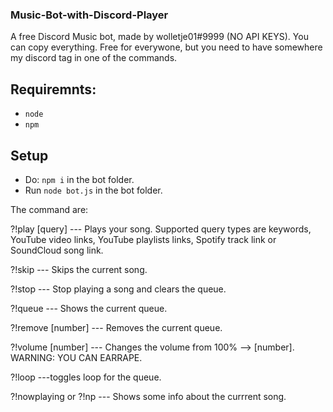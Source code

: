 ### Music-Bot-with-Discord-Player
A free Discord Music bot, made by wolletje01#9999 (NO API KEYS). You can copy everything. Free for everywone, but you need to have somewhere my discord tag in one of the commands.

## Requiremnts:
* `node`
* `npm`

## Setup
* Do: `npm i` in the bot folder.
* Run `node bot.js` in the bot folder.

The command are:

?!play [query] --- Plays your song. Supported query types are keywords, YouTube video links, YouTube playlists links, Spotify track link or SoundCloud song link.

?!skip --- Skips the current song.

?!stop --- Stop playing a song and clears the queue.

?!queue --- Shows the current queue.

?!remove [number] --- Removes the current queue.

?!volume [number] --- Changes the volume from 100% --> [number]. WARNING: YOU CAN EARRAPE.

?!loop ---toggles loop for the queue.

?!nowplaying or ?!np --- Shows some info about the currrent song.
